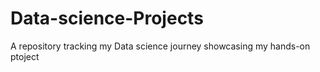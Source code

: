 # Data-science-Projects
A repository tracking my Data science journey showcasing my hands-on ptoject
